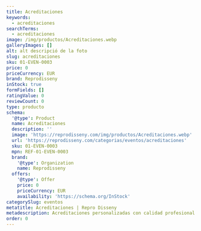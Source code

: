 ```yaml
---
title: Acreditaciones
keywords:
  - acreditaciones
searchTerms:
  - acreditaciones
image: /img/productos/Acreditaciones.webp
galleryImages: []
alt: alt descripció de la foto
slug: acreditaciones
sku: 01-EVEN-0003
price: 0
priceCurrency: EUR
brand: Reprodisseny
inStock: true
formFields: []
ratingValue: 0
reviewCount: 0
type: producto
schema:
  '@type': Product
  name: Acreditaciones
  description: ''
  image: 'https://reprodisseny.com/img/productos/Acreditaciones.webp'
  url: 'https://reprodisseny.com/categorias/eventos/acreditaciones'
  sku: 01-EVEN-0003
  mpn: REF-01-EVEN-0003
  brand:
    '@type': Organization
    name: Reprodisseny
  offers:
    '@type': Offer
    price: 0
    priceCurrency: EUR
    availability: 'https://schema.org/InStock'
categorySlug: eventos
metatitle: Acreditaciones | Repro Disseny
metadescription: Acreditaciones personalizadas con calidad profesional en Cataluña.
order: 0
---
```


